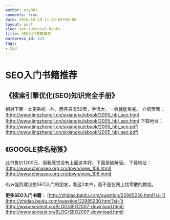 ```yaml
---
author: ety001
comments: true
date: 2010-10-19 11:58:07+00:00
layout: post
slug: seo-tutorial-books
title: SEO入门书籍推荐
wordpress_id: 429
tags:
- SEO
---
```


# SEO入门书籍推荐

## 《搜索引擎优化(SEO)知识完全手册》

相对下面一本更系统一些，而且只有50页，字很大，一会就能看完。
介绍页面：[http://www.jingzhengli.cn/sixiangku/ebook/2005_hbj_seo.htm](http://www.jingzhengli.cn/sixiangku/ebook/2005_hbj_seo.htm)
下载地址：[http://www.jingzhengli.cn/sixiangku/ebook/2005_hbj_seo.pdf](http://www.jingzhengli.cn/sixiangku/ebook/2005_hbj_seo.pdf)


## 《GOOGLE排名秘笈》


此书售价1200元，但我感觉没有上面这本好。下面是破解版。
下载地址：[http://www.chinaseo.org.cn/down/view_106.html](http://www.chinaseo.org.cn/down/view_106.html)

Kyw强烈建议想SEO入门的朋友，看这2本书，而不是在网上找零散的教程。

**更多SEO入门书籍**：
[http://zhidao.baidu.com/question/22985230.html?si=1](http://zhidao.baidu.com/question/22985230.html?si=1)
[http://www.seotest.cn/BLOG/SEO2007-download.html](http://www.seotest.cn/BLOG/SEO2007-download.html)
